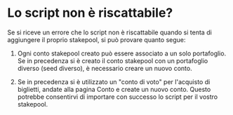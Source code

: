 # Lo script non è riscattabile?

Se si riceve un errore che lo script non è riscattabile quando si tenta di
aggiungere il proprio stakepool, si può provare quanto segue:

1. Ogni conto stakepool creato può essere associato a un solo portafoglio. Se
   in precedenza si è creato il conto stakepool con un portafoglio diverso
   (seed diverso), è necessario creare un nuovo conto.

2. Se in precedenza si è utilizzato un "conto di voto" per l'acquisto di
   biglietti, andate alla pagina Conto e create un nuovo conto. Questo potrebbe
   consentirvi di importare con successo lo script per il vostro stakepool.

